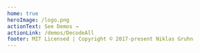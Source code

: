 ```yaml
---
home: true
heroImage: /logo.png
actionText: See Demos →
actionLink: /demos/DecodeAll
footer: MIT Licensed | Copyright © 2017-present Niklas Gruhn
---
```

